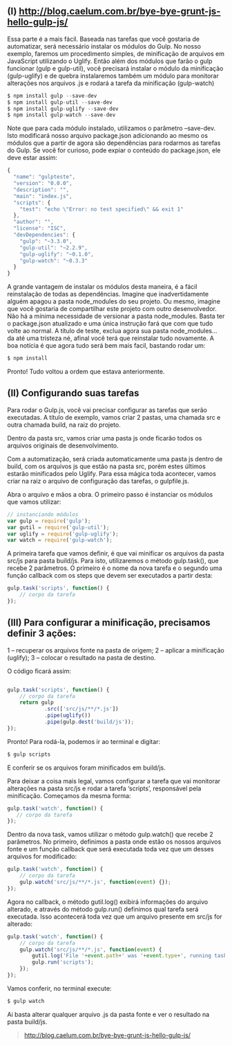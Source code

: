 ## (I) http://blog.caelum.com.br/bye-bye-grunt-js-hello-gulp-js/

Essa parte é a mais fácil. Baseada nas tarefas que você gostaria de automatizar, será necessário instalar os módulos do Gulp. No nosso exemplo, faremos um procedimento simples, de minificação de arquivos em JavaScript utilizando o Uglify. Então além dos módulos que farão o gulp funcionar (gulp e gulp-util), você precisará instalar o módulo da minificação (gulp-uglify) e de quebra instalaremos também um módulo para monitorar alterações nos arquivos .js e rodará a tarefa da minificação (gulp-watch)

```js
$ npm install gulp --save-dev
$ npm install gulp-util --save-dev
$ npm install gulp-uglify --save-dev
$ npm install gulp-watch --save-dev
```

Note que para cada módulo instalado, utilizamos o parâmetro –save-dev. Isto modificará nosso arquivo package.json adicionando ao mesmo os módulos que a partir de agora são dependências para rodarmos as tarefas do Gulp. Se você for curioso, pode expiar o conteúdo do package.json, ele deve estar assim:

```js
{
  "name": "gulpteste",
  "version": "0.0.0",
  "description": "",
  "main": "index.js",
  "scripts": {
    "test": "echo \"Error: no test specified\" && exit 1"
  },
  "author": "",
  "license": "ISC",
  "devDependencies": {
    "gulp": "~3.3.0",
    "gulp-util": "~2.2.9",
    "gulp-uglify": "~0.1.0",
    "gulp-watch": "~0.3.3"
  }
}
```

A grande vantagem de instalar os módulos desta maneira, é a fácil reinstalação de todas as dependências. Imagine que inadvertidamente alguém apagou a pasta node_modules do seu projeto. Ou mesmo, imagine que você gostaria de compartilhar este projeto com outro desenvolvedor. Não há a mínima necessidade de versionar a pasta node_modules. Basta ter o package.json atualizado e uma única instrução fará que com que tudo volte ao normal. A título de teste, exclua agora sua pasta node_modules… da até uma tristeza né, afinal você terá que reinstalar tudo novamente. A boa notícia é que agora tudo será bem mais facil, bastando rodar um:

```js
$ npm install
```

Pronto! Tudo voltou a ordem que estava anteriormente.

## (II) Configurando suas tarefas

Para rodar o Gulp.js, você vai precisar configurar as tarefas que serão executadas. A título de exemplo, vamos criar 2 pastas, uma chamada src e outra chamada build, na raiz do projeto.

Dentro da pasta src, vamos criar uma pasta js onde ficarão todos os arquivos originais de desenvolvimento.

Com a automatização, será criada automaticamente uma pasta js dentro de build, com os arquivos js que estão na pasta src, porém estes últimos estarão minificados pelo Uglify. Para essa mágica toda acontecer, vamos criar na raiz o arquivo de configuração das tarefas, o gulpfile.js.

Abra o arquivo e mãos a obra. O primeiro passo é instanciar os módulos que vamos utilizar:

```js
// instanciando módulos
var gulp = require('gulp');
var gutil = require('gulp-util');
var uglify = require('gulp-uglify');
var watch = require('gulp-watch');
```

A primeira tarefa que vamos definir, é que vai minificar os arquivos da pasta src/js para pasta build/js. Para isto, utilizaremos o método gulp.task(), que recebe 2 parâmetros. O primeiro é o nome da nova tarefa e o segundo uma função callback com os steps que devem ser executados a partir desta:

```js
gulp.task('scripts', function() {
    // corpo da tarefa
});
```

## (III) Para configurar a minificação, precisamos definir 3 ações:

1 – recuperar os arquivos fonte na pasta de origem;
2 – aplicar a minificação (uglify);
3 – colocar o resultado na pasta de destino.

O código ficará assim:

```js

gulp.task('scripts', function() {
    // corpo da tarefa 
    return gulp
            .src(['src/js/**/*.js'])
            .pipe(uglify())
            .pipe(gulp.dest('build/js'));      
});

```

Pronto! Para rodá-la, podemos ir ao terminal e digitar:

```js
$ gulp scripts
```
E conferir se os arquivos foram minificados em build/js.

Para deixar a coisa mais legal, vamos configurar a tarefa que vai monitorar alterações na pasta src/js e rodar a tarefa ‘scripts’, responsável pela minificação. Começamos da mesma forma:

```js
gulp.task('watch', function() {
   // corpo da tarefa 
});
```

Dentro da nova task, vamos utilizar o método gulp.watch() que recebe 2 parâmetros. No primeiro, definimos a pasta onde estão os nossos arquivos fonte e um função callback que será executada toda vez que um desses arquivos for modificado:

```js
gulp.task('watch', function() {
    // corpo da tarefa 
    gulp.watch('src/js/**/*.js', function(event) {});
});
```

Agora no callback, o método gutil.log() exibirá informações do arquivo alterado, e através do método gulp.run() definimos qual tarefa será executada. Isso acontecerá toda vez que um arquivo presente em src/js for alterado:

```js
gulp.task('watch', function() {
    // corpo da tarefa 
    gulp.watch('src/js/**/*.js', function(event) {
        gutil.log('File '+event.path+' was '+event.type+', running tasks...');
        gulp.run('scripts');
    });
});
```

Vamos conferir, no terminal execute:

```js
$ gulp watch
```

Ai basta alterar qualquer arquivo .js da pasta fonte e ver o resultado na pasta build/js.

> http://blog.caelum.com.br/bye-bye-grunt-js-hello-gulp-js/
